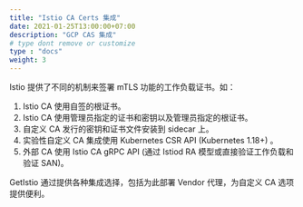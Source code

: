```yaml
---
title: "Istio CA Certs 集成"
date: 2021-01-25T13:00:00+07:00
description: "GCP CAS 集成"
# type dont remove or customize
type : "docs"
weight: 3
---
```


Istio 提供了不同的机制来签署 mTLS 功能的工作负载证书。如：

1. Istio CA 使用自签的根证书。
2. Istio CA 使用管理员指定的证书和密钥以及管理员指定的根证书。
3. 自定义 CA 发行的密钥和证书文件安装到 sidecar 上。 
4. 实验性自定义 CA 集成使用 Kubernetes CSR API (Kubernetes 1.18+) 。
5. 外部 CA 使用 Istio CA gRPC API (通过 Istiod RA 模型或直接验证工作负载和验证 SAN)。

GetIstio 通过提供各种集成选择，包括为此部署 Vendor 代理，为自定义 CA 选项提供便利。

